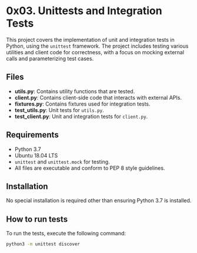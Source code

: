 # 0x03. Unittests and Integration Tests

This project covers the implementation of unit and integration tests in Python, 
using the `unittest` framework. The project includes testing various utilities 
and client code for correctness, with a focus on mocking external calls and 
parameterizing test cases.

## Files

- **utils.py**: Contains utility functions that are tested.
- **client.py**: Contains client-side code that interacts with external APIs.
- **fixtures.py**: Contains fixtures used for integration tests.
- **test_utils.py**: Unit tests for `utils.py`.
- **test_client.py**: Unit and integration tests for `client.py`.

## Requirements

- Python 3.7
- Ubuntu 18.04 LTS
- `unittest` and `unittest.mock` for testing.
- All files are executable and conform to PEP 8 style guidelines.

## Installation

No special installation is required other than ensuring Python 3.7 is installed.

## How to run tests

To run the tests, execute the following command:

```bash
python3 -m unittest discover
